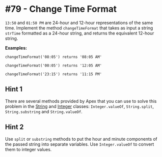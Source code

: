 # #79 - Change Time Format

<code>13:50</code> and <code>01:50 PM</code> are 24-hour and 12-hour representations of the same time. Implement the method <code>changeTimeFormat</code> that takes as input a string <code>strTime</code> formatted as a 24-hour string, and returns the equivalent 12-hour string.

**Examples:**

<code>changeTimeFormat('08:05') returns '08:05 AM'</code></br>

<code>changeTimeFormat('00:05') returns '12:05 AM'</code></br>

<code>changeTimeFormat('23:15') returns '11:15 PM'</code>

## Hint 1
There are several methods provided by Apex that you can use to solve this problem in the [String](https://developer.salesforce.com/docs/atlas.en-us.apexref.meta/apexref/apex_methods_system_string.htm) and [Integer](https://developer.salesforce.com/docs/atlas.en-us.apexref.meta/apexref/apex_methods_system_integer.htm) classes: <code>Integer.valueOf</code>, <code>String.split</code>, <code>String.substring</code> and <code>String.valueOf</code>.

## Hint 2
Use <code>split</code> or <code>substring</code> methods to put the hour and minute components of the passed string into separate variables. Use <code>Integer.valueOf</code> to convert them to integer values.